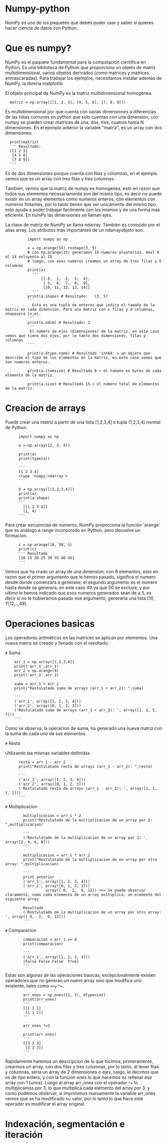 # Numpy-python
  NumPy es uno de los paquetes que debes poder usar y saber si quieres hacer ciencia de datos con Python. 
# Que es numpy?

  NumPy es el paquete fundamental para la computación científica en Python. Es una biblioteca de Python que proporciona un objeto de matriz multidimensional, varios objetos derivados (como matrices y matrices enmascaradas). Para trabajar los ejemplos, necesitamos instalar además de NumPy, la libreria matplotlib

  El objeto principal de NumPy es la matriz multidimensional homogénea.

      matriz = np.array([[1, 2, 3], [4, 5, 6], [7, 8, 9]])
  
  Es multidimensional por que cuenta con varias dimensiones a diferencias de las listas comunes en python que solo cuentan con una dimension, con numpy se pueden crear matrices de una, dos, tres, cuatros hasta N dimensiones. En el ejemplo anterior la variable "matriz", es un array con dos dimensiones:

      print(matriz) 
      ''' Resultado:
      [[1 2 3]
       [4 5 6]
       [7 8 9]]
      '''
  Es de dos dimensiones porque cuenta con filas y columnas, en el ejemplo vemos que es un array con tres filas y tres columnas.

  Tambien, vemos que la matriz de numpy es homogenea, esto en razon que todos sus elementos necesariamente son del mismo tipo, es decir no puede existir en un array elementos como numeros enteros, con elementos con numeros flotantes, por lo tanto tienen que ser unicamente del mismo tipo, esto ayuda a poder trabajar facilmente con los mismos y de una forma mas eficiente. En numPy las dimensiones se llaman ejes.

La clase de matriz de NumPy se llama ndarray. También es conocido por el alias array. Los atributos más importantes de un ndarrayobjeto son:



              import numpy as np
              
              a = np.arange(15).reshape(3, 5)
              # con np.arange(15) generamos 15 numeros aleatorios, desl 0 al 14 exluyento al 15
              # luego, con esos numeros creamos un array de tres filas y 5 columnas
              print(a)
                '''
                    [[ 0,  1,  2,  3,  4],
                     [ 5,  6,  7,  8,  9],
                     [10, 11, 12, 13, 14]]
                '''
              print(a.shape) # Resultado:   (3, 5)  
              '''
                Esta es una tupla de enteros que indica el tamaño de la matriz en cada dimensión. Para una matriz con n filas y m columnas,                   shapeserá (n,m).
              '''
              print(a.ndim) # Resultado: 2
              '''
               El número de ejes (dimensiones) de la matriz, en este caso vemos que tiene dos ejes, por lo tanto dos dimensiones, filas y                   columnas
              '''
    
              print(a.dtype.name) # Resultado 'int64' > un objeto que describe el tipo de los elementos en la matriz, en este caso vemos que               son numeros enteros.
              
              print(a.itemsize) # Resultado 8 > el tamaño en bytes de cada elemento de la matriz.
              
              print(a.size) # Resultado 15 > el número total de elementos de la matriz.
              

# Creacion de arrays

  Puede crear una matriz a partir de una lista [1,2,3,4] o tupla (1,2,3,4) normal de Python.

          import numpy as np

          a = np.array([2, 3, 4])
          
          print(a)
          print(type(a))

          '''
          [1 2 3 4]
          <type 'numpy.ndarray'>
          '''

          b = np.array([(1,2,3,4)])
          print(a)
          print(a.shape)
          '''
            [[1 2 3 4]]
            (1, 4)
          '''


Para crear secuencias de números, NumPy proporciona la función 'arange' que es análogo a range incorporado en Python, pero devuelve un formación. 

          c = np.arange(10, 50, 5)
          print(c)
          ''' Resultado
          [10 15 20 25 30 35 40 45]
          '''

Vemos que ha crado un array de una dimension, con 8 elementos, esto en razon que el primer argumento que le hemos pasado, significa el numero desde donde comenzara a generase, el segundo argumento es el numero hasta donde se generara, en este caso 49 ya que 50 se excluye, y por ultimo le hemos indicado que esos numeros generados sean de a 5, es decir si no le hubieramos pasado ese argumento, generaria una lista [10, 11,12,..,49]. 



# Operaciones basicas
Los operadores aritméticos en las matrices se aplican por elementos. Una nueva matriz es creado y llenado con el resultado. 

`#` Suma

        arr_1 = np.array([1,2,3,4])
        print('arr_1',arr_1)
        arr_2 = np.arange(4)
        print('arr_2',arr_2)
        
        suma = arr_1 + arr_2
        print("Restulatado suma de arrays (arr_1 + arr_2): ",suma)
        
        '''
        ('arr_1', array([1, 2, 3, 4]))
        ('arr_2', array([0, 1, 2, 3]))
        ('Restulatado suma de arrays (arr_1 + arr_2): ', array([1, 3, 5, 7]))
        '''

Como se observa, la operacion de suma, ha generado una nueva matriz con la suma de cada uno de sus elementos.

`#` Resta

Utilizando las mismas variables definidas
  
          resta = arr_1 - arr_2
          print("Restulatado resta de arrays (arr_1 - arr_2): ",resta)
          
          '''
          ('arr_1', array([1, 2, 3, 4]))
          ('arr_2', array([0, 1, 2, 3]))
          ('Restulatado resta de arrays (arr_1 - arr_2): ', array([1, 1, 1, 1]))
          '''

`#` Multiplicacion

            multiplicacion = arr_1 * 2
            print("Restulatado de la multiplicacion de un array por 2: ",multiplicacion)

            '''
            ('Restulatado de la multiplicacion de un array por 2: ', array([2, 4, 6, 8]))
            '''

            multiplicacion = arr_1 * arr_2
            print("Restulatado de la multiplicacion de un array por otro array: ",multiplicacion)

            '''
            print anterior
            ('arr_1', array([1, 2, 3, 4]))
            ('arr_2', array([0, 1, 2, 3]))
                      array([ 0,  2,  6, 12]) >>> Se puede observar claramente, como cada elemento de un array multiplica, un elemento del               siguiente array

            Resultado
            ('Restulatado de la multiplicacion de un array por otro array: ', array([ 0,  2,  6, 12]))
            '''
`#` Comparacion

            comparacion = arr_1 == 4
            print(comparacion)
            
            '''
            ('arr_1', array([1, 2, 3, 4]))
            [False False False  True]
            '''

Estas son algunas de las operaciones basicas, excepcionalmente existen operadores que no generan un nuevo array sino que modifica uno existente, tales como `+=y` `*=`.

            arr_ones = np.ones((2, 3), dtype=int)
            print(arr_ones)
            '''
            [[1 1 1]
             [1 1 1]]
            '''
            
            arr_ones *=3
            
            print(arr_ones)
            '''
            [[3 3 3]
             [3 3 3]]
            '''

Rapidamente haremos un descripcion de lo que hicimos, primeramente, crearmos un array, con dos filas y tres columnas, por lo tanto, al tener filas y columnas, seria un array de 2 dimensiones o ejes, luego, le decimos que es de tipo entero, y con la funcion ones lo que hacemos es rellenar ese array con 1 (unos). Luego al array arr_ones con el operador `*=` lo multiplicamos por 3, lo que multiplica cada elemento del array por 3, y como podemos observar, si imprimimos nuevamente la variable arr_ones vemos que se ha modificado su valor, por lo tanto lo que hace este operador es modificar el array original. 

# Indexación, segmentación e iteración
 
